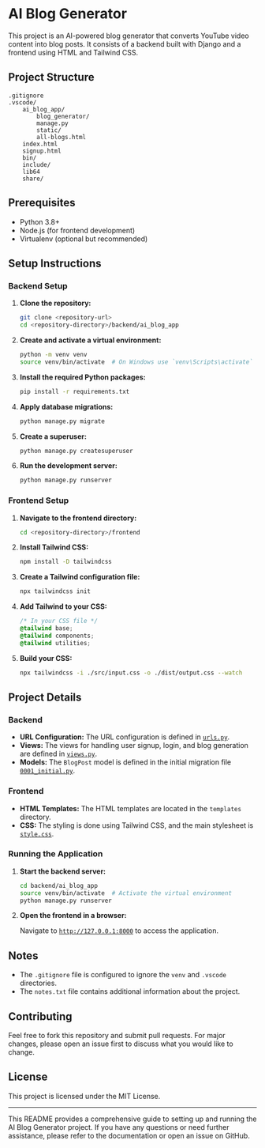 # AI Blog Generator

This project is an AI-powered blog generator that converts YouTube video content into blog posts. It consists of a backend built with Django and a frontend using HTML and Tailwind CSS.

## Project Structure

```
.gitignore
.vscode/
    ai_blog_app/
        blog_generator/
        manage.py
        static/
        all-blogs.html
    index.html
    signup.html
    bin/
    include/
    lib64
    share/
```

## Prerequisites

- Python 3.8+
- Node.js (for frontend development)
- Virtualenv (optional but recommended)

## Setup Instructions

### Backend Setup

1. **Clone the repository:**

   ```sh
   git clone <repository-url>
   cd <repository-directory>/backend/ai_blog_app
   ```

2. **Create and activate a virtual environment:**

   ```sh
   python -m venv venv
   source venv/bin/activate  # On Windows use `venv\Scripts\activate`
   ```

3. **Install the required Python packages:**

   ```sh
   pip install -r requirements.txt
   ```

4. **Apply database migrations:**

   ```sh
   python manage.py migrate
   ```

5. **Create a superuser:**

   ```sh
   python manage.py createsuperuser
   ```

6. **Run the development server:**

   ```sh
   python manage.py runserver
   ```

### Frontend Setup

1. **Navigate to the frontend directory:**

   ```sh
   cd <repository-directory>/frontend
   ```

2. **Install Tailwind CSS:**

   ```sh
   npm install -D tailwindcss
   ```

3. **Create a Tailwind configuration file:**

   ```sh
   npx tailwindcss init
   ```

4. **Add Tailwind to your CSS:**

   ```css
   /* In your CSS file */
   @tailwind base;
   @tailwind components;
   @tailwind utilities;
   ```

5. **Build your CSS:**

   ```sh
   npx tailwindcss -i ./src/input.css -o ./dist/output.css --watch
   ```

## Project Details

### Backend

- **URL Configuration:** The URL configuration is defined in [`urls.py`](backend/ai_blog_app/ai_blog_app/urls.py).
- **Views:** The views for handling user signup, login, and blog generation are defined in [`views.py`](backend/ai_blog_app/blog_generator/views.py).
- **Models:** The `BlogPost` model is defined in the initial migration file [`0001_initial.py`](backend/ai_blog_app/blog_generator/migrations/0001_initial.py).

### Frontend

- **HTML Templates:** The HTML templates are located in the `templates` directory.
- **CSS:** The styling is done using Tailwind CSS, and the main stylesheet is [`style.css`](frontend/style.css).

### Running the Application

1. **Start the backend server:**

   ```sh
   cd backend/ai_blog_app
   source venv/bin/activate  # Activate the virtual environment
   python manage.py runserver
   ```

2. **Open the frontend in a browser:**

   Navigate to [`http://127.0.0.1:8000`](http://127.0.0.1:8000) to access the application.

## Notes

- The `.gitignore` file is configured to ignore the `venv` and `.vscode` directories.
- The `notes.txt` file contains additional information about the project.

## Contributing

Feel free to fork this repository and submit pull requests. For major changes, please open an issue first to discuss what you would like to change.

## License

This project is licensed under the MIT License.

---

This README provides a comprehensive guide to setting up and running the AI Blog Generator project. If you have any questions or need further assistance, please refer to the documentation or open an issue on GitHub.
